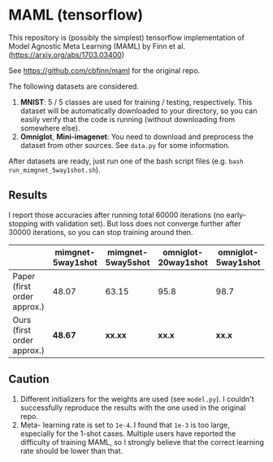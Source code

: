 # MAML (tensorflow)
This repository is (possibly the simplest) tensorflow implementation of Model Agnostic Meta Learning (MAML) by Finn et al. (https://arxiv.org/abs/1703.03400)

See https://github.com/cbfinn/maml for the original repo.

The following datasets are considered.
1. __MNIST__: 5 / 5 classes are used for training / testing, respectively. This dataset will be automatically downloaded to your directory, so you can easily verify that the code is running (without downloading from somewhere else).
2. __Omniglot__, __Mini-imagenet__: You need to download and preprocess the dataset from other sources. See ```data.py``` for some information.

After datasets are ready, just run one of the bash script files (e.g. ```bash run_mimgnet_5way1shot.sh```).

## Results
I report those accuracies after running total 60000 iterations (no early-stopping with validation set). But loss does not converge further after 30000 iterations, so you can stop training around then.

|       | mimgnet-5way1shot| mimgnet-5way5shot | omniglot-20way1shot| omniglot-5way1shot |
| ------| ---------------- | ----------------- | ------------------ | ------------------- |
| Paper (first order approx.) | 48.07            | 63.15             | 95.8               | 98.7                |
| Ours (first order approx.)  | __48.67__        | __xx.xx__         | __xx.x__           | __xx.x__            |

## Caution
1. Different initializers for the weights are used (see ```model.py```). I couldn't successfully reproduce the results with the one used in the original repo.
2. Meta- learning rate is set to ```1e-4```. I found that ```1e-3``` is too large, especially for the 1-shot cases. Multiple users have reported the difficulty of training MAML, so I strongly believe that the correct learning rate should be lower than that.
